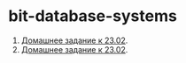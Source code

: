 # bit-database-systems  

1) [Домашнее задание к 23.02](23.02.md).
2) [Домашнее задание к 23.02](05.03/05.03.md).

